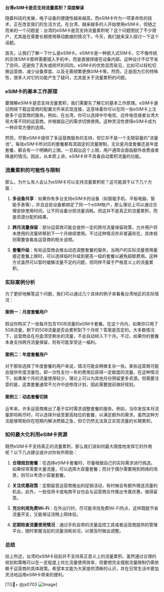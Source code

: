 **台湾eSIM卡是否支持流量累积？深度解读**

随着科技的发展，电子设备的便捷性越来越高，而eSIM卡作为一项革命性的技术，正在改变我们的生活方式。在台湾，越来越多的人开始使用eSIM卡，但随之而来的一个问题是：台湾的eSIM卡是否支持流量累积呢？这个问题困扰了不少用户，尤其是在需要长期使用移动数据的情况下。今天，我们就来深入探讨一下这个话题。

首先，让我们了解一下什么是eSIM卡。eSIM卡是一种嵌入式SIM卡，它不像传统的实体SIM卡那样需要插入手机中，而是直接焊接在设备内部。这种设计不仅节省了空间，还避免了丢失或损坏的风险。eSIM卡的优势显而易见，比如可以轻松切换运营商、减少设备厚度、以及无需频繁更换SIM卡等。然而，正是因为它的特殊性，很多人对它的功能产生了疑问，尤其是关于流量累积的问题。

### **eSIM卡的基本工作原理**

要理解eSIM卡是否支持流量累积，我们需要先了解它的基本工作原理。eSIM卡通过网络下载运营商的配置文件来实现连接，这意味着你可以在同一张eSIM卡上注册多个运营商的服务。例如，在台湾，你可以选择中华电信、远传电信或者台湾大哥大等不同的运营商，并根据自己的需求切换使用。这种灵活性使得eSIM卡成为一种非常方便的选择。

然而，尽管eSIM卡提供了多运营商服务的支持，但它并不是一个无限容量的“流量池”。每张eSIM卡所对应的套餐都有其固定的流量限制，无论是月度套餐还是年度套餐，都会有一个明确的上限。一旦超出这个上限，用户通常会面临额外收费或者降速的情况。因此，从本质上讲，eSIM卡并不具备自动累积流量的功能。

### **流量累积的可能性与限制**

那么，为什么有人会认为eSIM卡可以支持流量累积呢？这可能源于以下几个方面：

1. **多设备共享**：如果你有多台支持eSIM卡的设备（如智能手机、平板电脑、智能手表等），并且这些设备都绑定了同一个eSIM账户，那么理论上可以通过合理安排使用时间，让不同设备分担流量消耗。但这并不是真正的流量累积，而是资源分配的结果。

2. **跨月流量保留**：部分运营商可能会提供一定的跨月流量保留政策，允许用户将未使用的流量转移到下一个月继续使用。不过这种情况并非普遍存在，具体规则需要查看各运营商的相关说明。

3. **套餐升级**：有些运营商会推出动态调整套餐的服务，当用户的实际流量使用量接近套餐上限时，可以选择临时升级到更高一级的套餐以避免超额费用。这种方式虽然可以暂时缓解流量不足的问题，但同样不属于严格意义上的流量累积。

### **实际案例分析**

为了更好地解答这个问题，我们可以通过几个具体的例子来看看台湾地区的实际情况：

#### **案例一：月度套餐用户**
假设你购买了一张每月包含10GB流量的eSIM卡套餐。在这个月内，如果你只用了5GB流量，剩下的5GB流量是否会累积到下个月呢？答案是否定的。大多数情况下，运营商会在月底清空剩余的流量，不会自动转入下个月。不过，如果你的套餐本身支持跨月流量保留，则有可能享受这一福利。

#### **案例二：年度套餐用户**
对于那些选择了年度套餐的用户来说，情况可能会稍微复杂一些。某些运营商可能会提供年度流量包，即一次性支付一年的费用后获得一定额度的流量。在这种情况下，如果某个月的流量使用较少，理论上可以为其他月份预留更多资源。但需要注意的是，这类套餐通常不允许中途修改计划，因此需要提前做好规划。

#### **案例三：动态套餐切换**
近年来，许多运营商推出了基于实时需求调整套餐的服务。例如，当你发现本月流量即将耗尽时，可以选择升级至更高档位的套餐，以满足额外的需求。虽然这种方法能够帮助你在短期内解决燃眉之急，但它仍然无法真正实现流量的长期累积。

### **如何最大化利用eSIM卡资源**

既然eSIM卡不支持真正的流量累积，那么我们该如何最大限度地发挥它的作用呢？以下几点建议或许对你有所帮助：

1. **合理规划套餐**：在选择eSIM卡套餐时，尽量根据自己的实际需求进行挑选。如果经常需要大量流量，可以选择大容量套餐；而对于偶尔需要用到网络的场景，则可以考虑小容量套餐。

2. **关注优惠政策**：定期留意运营商推出的促销活动，有时候会有额外赠送流量的机会。此外，一些信用卡或电商平台也会与运营商合作推出专属优惠，值得留意。

3. **充分利用免费Wi-Fi**：在外出行时，尽可能寻找免费Wi-Fi热点，这样既能节省流量开支，又能保证流畅上网体验。

4. **定期检查流量使用情况**：通过手机自带的流量监控工具或者运营商提供的管理平台，随时掌握当前的流量消耗状况，以便及时做出调整。

### **总结**

综上所述，台湾的eSIM卡目前并不支持真正意义上的流量累积。虽然通过合理的规划和策略可以在一定程度上优化流量使用效率，但要想完全摆脱流量限制仍需依赖于运营商的具体政策。希望本文能为大家提供清晰的认识，并在日常生活中更加灵活地运用eSIM卡带来的便利。

[TG💪+ @jx0703 ![Image](https://github.com/user-attachments/assets/dbca1d08-cadb-493c-b0ec-ad6f7a83f270)]